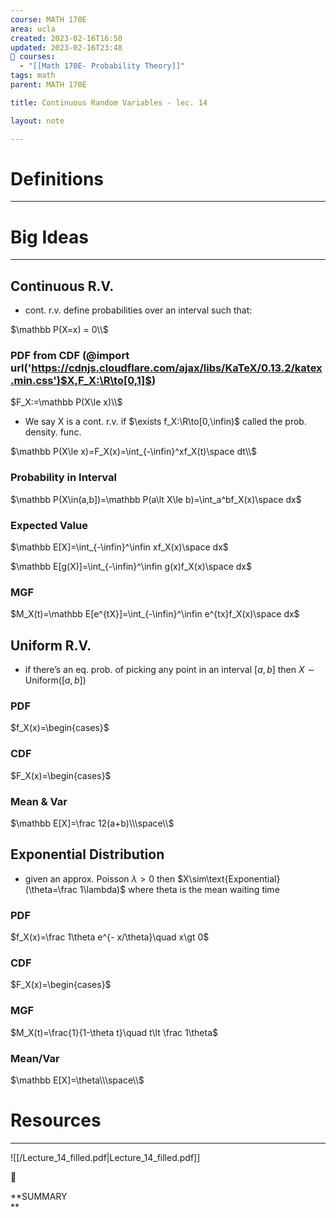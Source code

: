 ```yaml
---
course: MATH 170E
area: ucla
created: 2023-02-16T16:50
updated: 2023-02-16T23:48
📕 courses:
  - "[[Math 170E- Probability Theory]]"
tags: math
parent: MATH 170E

title: Continuous Random Variables - lec. 14

layout: note

---
```

# Definitions

---

# Big Ideas

---

## Continuous R.V.

- cont. r.v. define probabilities over an interval such that:

$\mathbb P(X=x) = 0\\$

### PDF from CDF (@import url('https://cdnjs.cloudflare.com/ajax/libs/KaTeX/0.13.2/katex.min.css')$X,F_X:\R\to[0,1]$﻿)

$F_X:=\mathbb P(X\le x)\\$

- We say X is a cont. r.v. if $\exists f_X:\R\to[0,\infin)$﻿ called the prob. density. func.

$\mathbb P(X\le x)=F_X(x)=\int_{-\infin}^xf_X(t)\space dt\\$

### Probability in Interval

$\mathbb P(X\in(a,b])=\mathbb P(a\lt X\le b)=\int_a^bf_X(x)\space dx$

### Expected Value

$\mathbb E[X]=\int_{-\infin}^\infin xf_X(x)\space dx$

$\mathbb E[g(X)]=\int_{-\infin}^\infin g(x)f_X(x)\space dx$

### MGF

$M_X(t)=\mathbb E[e^{tX}]=\int_{-\infin}^\infin e^{tx}f_X(x)\space dx$

## Uniform R.V.

- if there’s an eq. prob. of picking any point in an interval $[a,b]$﻿ then $X\sim\text{Uniform}([a,b])$﻿

### PDF

$f_X(x)=\begin{cases}$

### CDF

$F_X(x)=\begin{cases}$

### Mean & Var

$\mathbb E[X]=\frac 12(a+b)\\\space\\$

## Exponential Distribution

- given an approx. Poisson $\lambda \gt 0$﻿ then $X\sim\text{Exponential}(\theta=\frac 1\lambda)$﻿ where theta is the mean waiting time

### PDF

$f_X(x)=\frac 1\theta e^{- x/\theta}\quad x\gt 0$

### CDF

$F_X(x)=\begin{cases}$

### MGF

$M_X(t)=\frac{1}{1-\theta t}\quad t\lt \frac 1\theta$

### Mean/Var

$\mathbb E[X]=\theta\\\space\\$

  

# Resources

---

![[/Lecture_14_filled.pdf|Lecture_14_filled.pdf]]

📌

**SUMMARY  
**